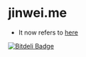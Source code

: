 jinwei.me
=========

+ It now refers to [here](https://github.com/JinweiClarkChao/jinweiclarkchao.github.io)

[![Bitdeli Badge](https://d2weczhvl823v0.cloudfront.net/JinweiClarkChao/jinwei.me/trend.png)](https://bitdeli.com/free "Bitdeli Badge")

